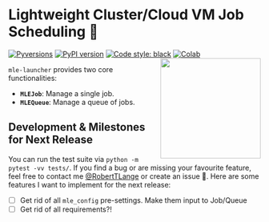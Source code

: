 # Lightweight Cluster/Cloud VM Job Scheduling 🚂
[![Pyversions](https://img.shields.io/pypi/pyversions/mle-launcher.svg?style=flat-square)](https://pypi.python.org/pypi/mle-launcher)
[![PyPI version](https://badge.fury.io/py/mle-monitor.svg)](https://badge.fury.io/py/mle-launcher)
[![Code style: black](https://img.shields.io/badge/code%20style-black-000000.svg)](https://github.com/psf/black)
[![Colab](https://colab.research.google.com/assets/colab-badge.svg)](https://colab.research.google.com/github/RobertTLange/mle-launcher/blob/main/examples/getting_started.ipynb)
<a href="https://github.com/RobertTLange/mle-launcher/blob/main/docs/logo_transparent.png?raw=true"><img src="https://github.com/RobertTLange/mle-launcher/blob/main/docs/logo_transparent.png?raw=true" width="200" align="right" /></a>

`mle-launcher` provides two core functionalities:

- **`MLEJob`**: Manage a single job.
- **`MLEQueue`**: Manage a queue of jobs.


## Development & Milestones for Next Release

You can run the test suite via `python -m pytest -vv tests/`. If you find a bug or are missing your favourite feature, feel free to contact me [@RobertTLange](https://twitter.com/RobertTLange) or create an issue :hugs:. Here are some features I want to implement for the next release:

- [ ] Get rid of all `mle_config` pre-settings. Make them input to Job/Queue
- [ ] Get rid of all requirements?!
